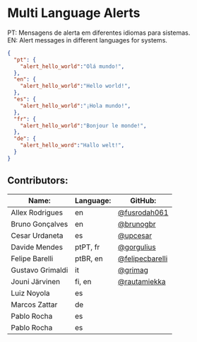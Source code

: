 # Multi Language Alerts

PT: Mensagens de alerta em diferentes idiomas para sistemas.  
EN: Alert messages in different languages for systems.

```json
{
  "pt": {
    "alert_hello_world":"Olá mundo!",
  },
  "en": {
    "alert_hello_world":"Hello world!",
  },
  "es": {
    "alert_hello_world":"¡Hola mundo!",
  },
  "fr": {
    "alert_hello_world":"Bonjour le monde!",
  },
  "de": {
    "alert_hello_word":"Hallo welt!",
  }
}
```

## Contributors:

| Name:                | Language: | GitHub:                                              |
|----------------------|-----------|------------------------------------------------------|
| Allex Rodrigues      | en        | [@fusrodah061](https://github.com/fusrodah061)       |
| Bruno Gonçalves      | en        | [@brunogbr](https://github.com/brunogbr)             |
| Cesar Urdaneta       | es        | [@upcesar](https://github.com/upcesar)               | 
| Davide Mendes        | ptPT, fr  | [@gorgulius](https://github.com/gorgulius)           |
| Felipe Barelli       | ptBR, en  | [@felipecbarelli](https://github.com/felipecbarelli) |
| Gustavo Grimaldi     | it        | [@grimag](https://github.com/grimag)                 |
| Jouni Järvinen       | fi, en    | [@rautamiekka](https://github.com/rautamiekka)       |
| Luiz Noyola          | es        |                                                      |
| Marcos Zattar        | de        |                                                      |
| Pablo Rocha          | es        |                                                      |
| Pablo Rocha          | es        |                                                      |